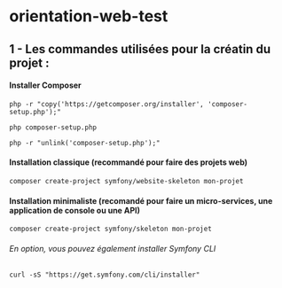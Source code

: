 # orientation-web-test

## 1 - Les commandes utilisées pour la créatin du projet :
#### Installer Composer
`php -r "copy('https://getcomposer.org/installer', 'composer-setup.php');"`

`php composer-setup.php`

`php -r "unlink('composer-setup.php');"`

#### Installation classique (recommandé pour faire des projets web)
`composer create-project symfony/website-skeleton mon-projet`

#### Installation minimaliste (recomandé pour faire un micro-services, une application de console ou une API)
`composer create-project symfony/skeleton mon-projet`


###### En option, vous pouvez également installer Symfony CLI
`curl -sS "https://get.symfony.com/cli/installer"`
